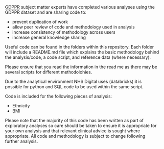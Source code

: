 [GDPPR](https://digital.nhs.uk/coronavirus/gpes-data-for-pandemic-planning-and-research) subject matter experts have completed various analyses using the GDPPR dataset and are sharing code to:

* prevent duplication of work
* allow peer review of code and methodology used in analysis
* increase consistency of methodology across users
* increase general knowledge sharing

Useful code can be found in the folders within this repository. Each folder will include a README.md file which explains the basic methodology behind the analysis/code, a code script, and reference data (where necessary).

Please ensure that you read the information in the read me as there may be several scripts for different methodolohies. 

Due to the analytical environment NHS Digital uses (databricks) it is possible for python and SQL code to be used within the same script.

Code is included for the following pieces of analysis:
* Ethnicity
* BMI

Please note that the majority of this code has been written as part of exploratory analyses so care should be taken to ensure it is appropriate for your own analysis and that relevant clinical advice is sought where appropriate. All code and methodology is subject to change following further analysis.  
